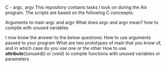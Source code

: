 C - argc, argv
This repository contains tasks I took on during the Alx program. The scripts are based on the following C conceepts:

Arguments to main
argc and argv
What does argc and argv mean?
how to compile with unused variables

I now know the answer to the below questions:
How to use arguments passed to your program
What are two prototypes of main that you know of, and in which case do you use one or the other
How to use __attribute__((unused)) or (void) to compile functions with unused variables or parameters
